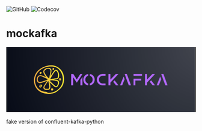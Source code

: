 ![GitHub](https://img.shields.io/github/license/alm0ra/mockafka-py)
![Codecov](https://img.shields.io/codecov/c/github/alm0ra/mockafka-py)

# mockafka 

![Alt text](banner.png)

fake version of confluent-kafka-python 
